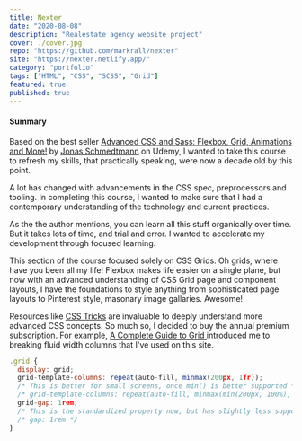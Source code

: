 ```yaml
---
title: Nexter
date: "2020-08-08"
description: "Realestate agency website project"
cover: ./cover.jpg
repo: "https://github.com/markrall/nexter"
site: "https://nexter.netlify.app/"
category: "portfolio"
tags: ["HTML", "CSS", "SCSS", "Grid"]
featured: true
published: true
---
```


#### Summary
Based on the best seller [Advanced CSS and Sass: Flexbox, Grid, Animations and More!](https://www.udemy.com/course/advanced-css-and-sass/learn/lecture/8312924#overview) by [Jonas Schmedtmann](https://www.udemy.com/user/jonasschmedtmann/) on Udemy, I wanted to take this course to refresh my skills, that practically speaking, were now a decade old by this point. 

A lot has changed with advancements in the CSS spec, preprocessors and tooling. In completing this course, I wanted to make sure that I had a contemporary understanding of the technology and current practices. 

As the the author mentions, you can learn all this stuff organically over time. But it takes lots of time, and trial and error. I wanted to accelerate my development through focused learning.

This section of the course focused solely on CSS Grids. Oh grids, where have you been all my life! Flexbox makes life easier on a single plane, but now with an advanced understanding of CSS Grid page and component layouts, I have the foundations to style anything from sophisticated page layouts to Pinterest style, masonary image gallaries. Awesome!

Resources like [CSS Tricks](https://css-tricks.com/) are invaluable to deeply understand more advanced CSS concepts. So much so, I decided to buy the annual premium subscription. For example, [A Complete Guide to Grid ](https://css-tricks.com/snippets/css/complete-guide-grid/) introduced me to breaking fluid width columns that I've used on this site.

```javascript
.grid {
  display: grid;
  grid-template-columns: repeat(auto-fill, minmax(200px, 1fr));
  /* This is better for small screens, once min() is better supported */
  /* grid-template-columns: repeat(auto-fill, minmax(min(200px, 100%), 1fr)); */
  grid-gap: 1rem;
  /* This is the standardized property now, but has slightly less support */
  /* gap: 1rem */
}
```